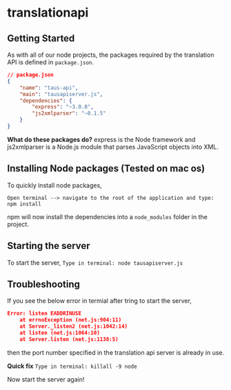 translationapi
==============

Getting Started
----------
As with all of our node projects, the packages required by the translation API is defined in `package.json`.

```json
// package.json
{
	"name": "taus-api",
	"main": "tausapiserver.js",
	"dependencies": {
		"express": "~3.0.0",
		"js2xmlparser": "~0.1.5"
	}
}
```

**What do these packages do?** express is the Node framework and js2xmlparser is a Node.js module that parses JavaScript objects into XML.

Installing Node packages (Tested on mac os)
----------
To quickly install node packages,

`Open terminal --> navigate to the root of the application and type: npm install`

npm will now install the dependencies into a `node_modules` folder in the project.

Starting the server
----------
To start the server,
`Type in terminal: node tausapiserver.js`

Troubleshooting
----------
If you see the below error in termial after tring to start the server,

```json
Error: listen EADDRINUSE
    at errnoException (net.js:904:11)
    at Server._listen2 (net.js:1042:14)
    at listen (net.js:1064:10)
    at Server.listen (net.js:1138:5)
```

then the port number specified in the translation api server is already in use.

**Quick fix**
`Type in terminal: killall -9 node` 

Now start the server again!
